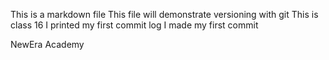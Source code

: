 
This is a markdown file
This file will demonstrate versioning with git
This is class 16
I printed my first commit log
I made my first commit

NewEra Academy


